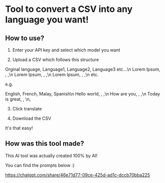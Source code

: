 # Tool to convert a CSV into any language you want!

## How to use?

1. Enter your API key and select which model you want

2. Upload a CSV which follows this structure

Orginal language, Language1, Language2, Language3 etc...\n
Lorem Ipsum, , ,\n
Lorem Ipsum, , ,\n
Lorem Ipsum, , ,\n
etc.

e.g. 

English, French, Malay, Spanish\n
Hello world, , ,\n
How are you, , ,\n
Today is great, , \n,

3. Click translate

4. Download the CSV

It's that easy!

## How was this tool made?

This AI tool was actually created 100% by AI!

You can find the prompts below :) 

https://chatgpt.com/share/46e71d77-09ce-425d-ad1c-dccb70bba225
